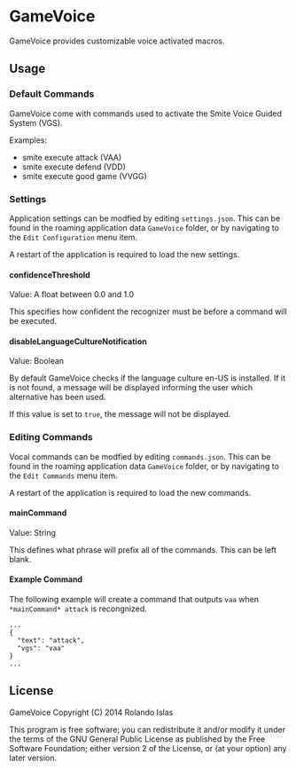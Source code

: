 GameVoice
=================

GameVoice provides customizable voice activated macros.

## Usage

### Default Commands

GameVoice come with commands used to activate the Smite Voice Guided System (VGS).

Examples:

- smite execute attack (VAA)
- smite execute defend (VDD)
- smite execute good game (VVGG)

### Settings

Application settings can be modfied by editing `settings.json`. This can be found in the roaming application data `GameVoice` folder, or by navigating to the `Edit Configuration` menu item.

A restart of the application is required to load the new settings.

#### confidenceThreshold

Value: A float between 0.0 and 1.0

This specifies how confident the recognizer must be before a command will be executed.

#### disableLanguageCultureNotification

Value: Boolean

By default GameVoice checks if the language culture en-US is installed. If it is not found, a message will be displayed informing the user which alternative has been used.

If this value is set to `true`, the message will not be displayed.

### Editing Commands

Vocal commands can be modfied by editing `commands.json`. This can be found in the roaming application data `GameVoice` folder, or by navigating to the `Edit Commands` menu item.

A restart of the application is required to load the new commands.

#### mainCommand

Value: String

This defines what phrase will prefix all of the commands. This can be left blank.

#### Example Command

The following example will create a command that outputs `vaa` when `*mainCommand* attack` is recongnized.

```
...
{
  "text": "attack",
  "vgs": "vaa"
}
...
```

## License

GameVoice
Copyright (C) 2014 Rolando Islas

This program is free software; you can redistribute it and/or modify
it under the terms of the GNU General Public License as published by
the Free Software Foundation; either version 2 of the License, or
(at your option) any later version.